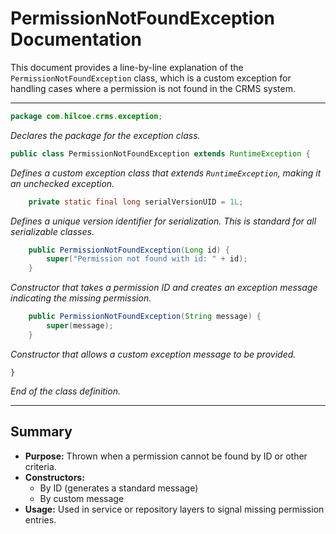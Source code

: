 # PermissionNotFoundException Documentation

This document provides a line-by-line explanation of the `PermissionNotFoundException` class, which is a custom exception for handling cases where a permission is not found in the CRMS system.

---

```java
package com.hilcoe.crms.exception;
```
*Declares the package for the exception class.*

```java
public class PermissionNotFoundException extends RuntimeException {
```
*Defines a custom exception class that extends `RuntimeException`, making it an unchecked exception.*

```java
    private static final long serialVersionUID = 1L;
```
*Defines a unique version identifier for serialization. This is standard for all serializable classes.*

```java
    public PermissionNotFoundException(Long id) {
        super("Permission not found with id: " + id);
    }
```
*Constructor that takes a permission ID and creates an exception message indicating the missing permission.*

```java
    public PermissionNotFoundException(String message) {
        super(message);
    }
```
*Constructor that allows a custom exception message to be provided.*

```
}
```
*End of the class definition.*

---

## Summary
- **Purpose:** Thrown when a permission cannot be found by ID or other criteria.
- **Constructors:**
  - By ID (generates a standard message)
  - By custom message
- **Usage:** Used in service or repository layers to signal missing permission entries.
